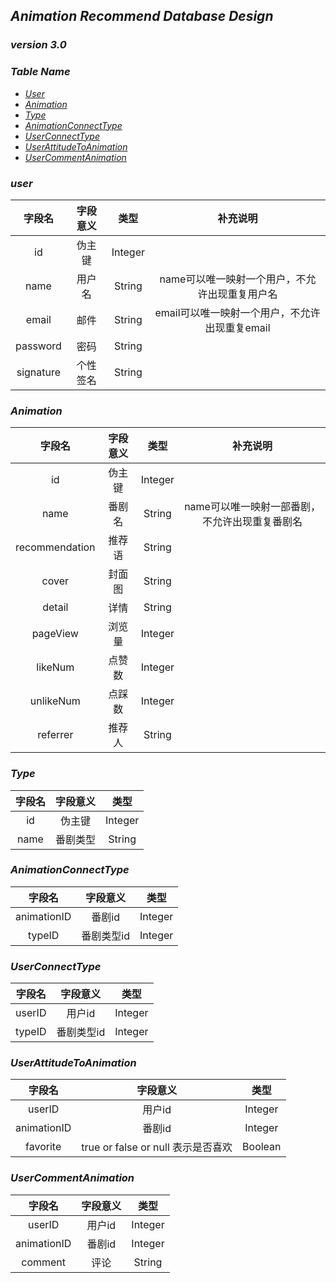 ## _Animation Recommend Database Design_
### _version 3.0_

### _Table Name_
  * [_User_](#User)
  * [_Animation_](#Animation)
  * [_Type_](#Type)
  * [_AnimationConnectType_](#AnimationConnectType)
  * [_UserConnectType_](#UserConnectType)
  * [_UserAttitudeToAnimation_](#UserAttitudeToAnimation)
  * [_UserCommentAnimation_](#UserCommentAnimation)
 
### <span id="User">_user_</span>

| 字段名 | 字段意义 | 类型 | 补充说明 |
|:----:|:----:|:----:|:----:|
| id | 伪主键 | Integer |
| name | 用户名 | String | name可以唯一映射一个用户，不允许出现重复用户名 |
| email | 邮件 | String | email可以唯一映射一个用户，不允许出现重复email |
| password | 密码 | String |
| signature | 个性签名 | String |

### <span id="Animation">_Animation_</span>

| 字段名 | 字段意义 | 类型 | 补充说明 |
|:----:|:----:|:----:|:----:|
| id | 伪主键 | Integer |
| name| 番剧名 | String | name可以唯一映射一部番剧，不允许出现重复番剧名 |
| recommendation | 推荐语 | String |
| cover |封面图 | String |
| detail| 详情 | String |
| pageView| 浏览量 | Integer |
| likeNum | 点赞数 | Integer |
| unlikeNum | 点踩数 | Integer |
| referrer | 推荐人 | String |

### <span id="Type">_Type_</span>

| 字段名 | 字段意义 | 类型 |
|:----:|:----:|:----:|
|id | 伪主键 | Integer |
|name | 番剧类型 | String |

### <span id="AnimationConnectType">_AnimationConnectType_</span>

| 字段名 | 字段意义 | 类型 |
|:----:|:----:|:----:|
| animationID | 番剧id | Integer |
| typeID | 番剧类型id | Integer |

### <span id="UserConnectType">_UserConnectType_</span>

| 字段名 | 字段意义 | 类型 |
|:----:|:----:|:----:|
| userID | 用户id | Integer |
| typeID | 番剧类型id | Integer |

### <span id="UserAttitudeToAnimation">_UserAttitudeToAnimation_</span>

| 字段名 | 字段意义 | 类型 |
|:----:|:----:|:----:|
| userID | 用户id | Integer |
| animationID | 番剧id | Integer |
| favorite | true or false or null 表示是否喜欢 | Boolean |

### <span id="UserCommentAnimation">_UserCommentAnimation_</span>

| 字段名 | 字段意义 | 类型 |
|:----:|:----:|:----:|
| userID | 用户id | Integer |
| animationID | 番剧id | Integer |
| comment | 评论 | String |
